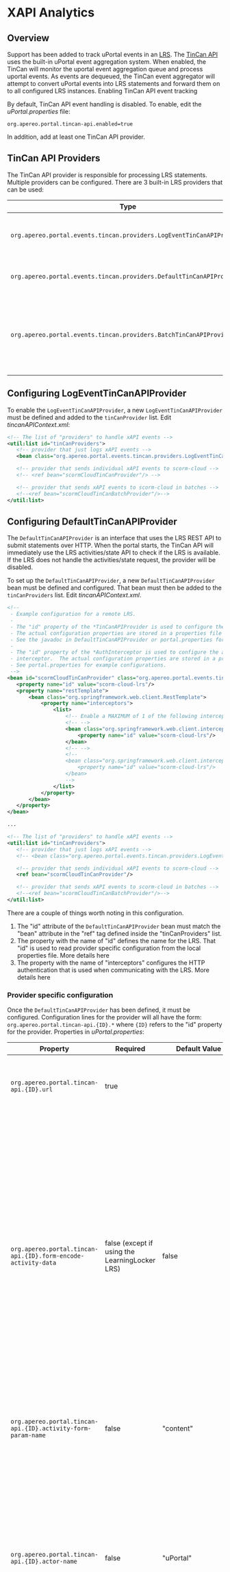 # XAPI Analytics

## Overview

Support has been added to track uPortal events in an [LRS](https://en.wikipedia.org/wiki/Learning_Record_Store). The [TinCan API](https://xapi.com/) uses the built-in uPortal event aggregation system. When enabled, the TinCan will monitor the uportal event aggregation queue and process uportal events. As events are dequeued, the TinCan event aggregator will attempt to convert uPortal events into LRS statements and forward them on to all configured LRS instances.
Enabling TinCan API event tracking

By default, TinCan API event handling is disabled. To enable, edit the _uPortal.properties_ file:

```properties
org.apereo.portal.tincan-api.enabled=true
```

In addition, add at least one TinCan API provider.

## TinCan API Providers

The TinCan API provider is responsible for processing LRS statements. Multiple providers can be configured. There are 3 built-in LRS providers that can be used:

| Type                                                                  | Description                                                                                                                                                                                                                                                   |
| --------------------------------------------------------------------- | ------------------------------------------------------------------------------------------------------------------------------------------------------------------------------------------------------------------------------------------------------------- |
| `org.apereo.portal.events.tincan.providers.LogEventTinCanAPIProvider` | The `LogEventTinCanAPIProvider` writes LRS events to a log file. By default, the log file is located at _${catalina_home}/logs/portal/tin-can-events.log_.                                                                                                    |
| `org.apereo.portal.events.tincan.providers.DefaultTinCanAPIProvider`  | The `DefaultTinCanAPIProvider` uses the standard REST API provided by the LRS to submit LRS statements.                                                                                                                                                       |
| `org.apereo.portal.events.tincan.providers.BatchTinCanAPIProvider`    | The `BatchTinCanAPIProvider` sends LRS statements to the LRS via an extension of the REST API that allows multiple LRS Statements to be sent in a single request. This has been tested with both LearningLocker and ScormCloud but may not work for all LRSs. |

## Configuring LogEventTinCanAPIProvider

To enable the `LogEventTinCanAPIProvider`, a new `LogEventTinCanAPIProvider` must be defined and added to the `tinCanProvider` list. Edit _tincanAPIContext.xml_:

```xml
<!-- The list of "providers" to handle xAPI events -->
<util:list id="tinCanProviders">
   <!-- provider that just logs xAPI events -->
   <bean class="org.apereo.portal.events.tincan.providers.LogEventTinCanAPIProvider"/>

   <!-- provider that sends individual xAPI events to scorm-cloud -->
   <!-- <ref bean="scormCloudTinCanProvider"/> -->

   <!-- provider that sends xAPI events to scorm-cloud in batches -->
   <!--<ref bean="scormCloudTinCanBatchProvider"/>-->
</util:list>
```

## Configuring DefaultTinCanAPIProvider

The `DefaultTinCanAPIProvider` is an interface that uses the LRS REST API to submit statements over HTTP. When the portal starts, the TinCan API will immediately use the LRS activities/state API to check if the LRS is available. If the LRS does not handle the activities/state request, the provider will be disabled.

To set up the `DefaultTinCanAPIProvider`, a new `DefaultTinCanAPIProvider` bean must be defined and configured. That bean must then be added to the `tinCanProviders` list. Edit _tincanAPIContext.xml_.

```xml
<!--
 - Example configuration for a remote LRS.
 -
 - The "id" property of the *TinCanAPIProvider is used to configure the LRS provider.
 - The actual configuration properties are stored in a properties file (eg. portal.properties)
 - See the javadoc in DefaultTinCanAPIProvider or portal.properties for configuration details.
 -
 - The "id" property of the *AuthInterceptor is used to configure the authentication
 - interceptor.  The actual configuration properties are stored in a properties file.
 - See portal.properties for example configurations.
 -->
<bean id="scormCloudTinCanProvider" class="org.apereo.portal.events.tincan.providers.DefaultTinCanAPIProvider">
   <property name="id" value="scorm-cloud-lrs"/>
   <property name="restTemplate">
       <bean class="org.springframework.web.client.RestTemplate">
           <property name="interceptors">
               <list>
                   <!-- Enable a MAXIMUM of 1 of the following interceptors -->
                   <!-- -->
                   <bean class="org.springframework.web.client.interceptors.BasicAuthInterceptor">
                       <property name="id" value="scorm-cloud-lrs"/>
                   </bean>
                   <!-- -->
                   <!--
                   <bean class="org.springframework.web.client.interceptors.ZeroLeggedOAuthInterceptor">
                       <property name="id" value="scorm-cloud-lrs"/>
                   </bean>
                   -->
               </list>
           </property>
       </bean>
   </property>
</bean>

...

<!-- The list of "providers" to handle xAPI events -->
<util:list id="tinCanProviders">
   <!-- provider that just logs xAPI events -->
   <!-- <bean class="org.apereo.portal.events.tincan.providers.LogEventTinCanAPIProvider"/> -->

   <!-- provider that sends individual xAPI events to scorm-cloud -->
   <ref bean="scormCloudTinCanProvider"/>

   <!-- provider that sends xAPI events to scorm-cloud in batches -->
   <!--<ref bean="scormCloudTinCanBatchProvider"/>-->
</util:list>
```

There are a couple of things worth noting in this configuration.

1.  The "id" attribute of the `DefaultTinCanAPIProvider` bean must match the "bean" attribute in the "ref" tag defined inside the "tinCanProviders" list.
2.  The property with the name of "id" defines the name for the LRS. That "id" is used to read provider specific configuration from the local properties file. More details here
3.  The property with the name of "interceptors" configures the HTTP authentication that is used when communicating with the LRS. More details here

### Provider specific configuration

Once the `DefaultTinCanAPIProvider` has been defined, it must be configured. Configuration lines for the provider will all have the form: `org.apereo.portal.tincan-api.{ID}.*` where `{ID}` refers to the "id" property for the provider. Properties in _uPortal.properties_:

| Property                                                      | Required                                       | Default Value        | Description                                                                                                                                                                                                                                                                                                                                                                                                                                                 |
| ------------------------------------------------------------- | ---------------------------------------------- | -------------------- | ----------------------------------------------------------------------------------------------------------------------------------------------------------------------------------------------------------------------------------------------------------------------------------------------------------------------------------------------------------------------------------------------------------------------------------------------------------- |
| `org.apereo.portal.tincan-api.{ID}.url`                       | true                                           |                      | The base REST endpoint for the LRS. See the LRS documentation for what this should be.                                                                                                                                                                                                                                                                                                                                                                      |
| `org.apereo.portal.tincan-api.{ID}.form-encode-activity-data` | false (except if using the LearningLocker LRS) | false                | By default, the activities/state endpoint accepts JSON in the POST body. The LearningLocker LRS requires that the content be form encoded instead. Setting this property to true will convert the request to a multipart form POST. For LearningLocker, this should always be set to true. For ScormCloud, this should always be set to false or omitted. Installations will need to experiment with other LRSs, but "false" more closely matches the spec. |
| `org.apereo.portal.tincan-api.{ID}.activity-form-param-name`  | false                                          | "content"            | The name of the form element that is used if the `form-encode-activity-data` configuration is set to true.                                                                                                                                                                                                                                                                                                                                                  |
| `org.apereo.portal.tincan-api.{ID}.actor-name`                | false                                          | "uPortal"            | When submitting the initial activities/state request, user information is required. This allows implementations to update the name associated with the request. Currently, this data is only used for an initial throw-away request, and should probably just stick with the default.                                                                                                                                                                       |
| `org.apereo.portal.tincan-api.{ID}.actor-email`               | false                                          | "noreply@apereo.org" | The activites/state request also requires an email address. Currently, this data is only used for an initial throw-away request, and should probably just stick with the default.                                                                                                                                                                                                                                                                           |
| `org.apereo.portal.tincan-api.{ID}.activityId`                | false                                          | "activityId"         | The `activityId` to use for the initial request. Currently, this data is only used for an initial throw-away request, and should probably just stick with the default.                                                                                                                                                                                                                                                                                      |
| `org.apereo.portal.tincan-api.{ID}.stateId`                   | false                                          | "stateId"            | The `stateId` to use for the initial request. Currently, this data is only used for an initial throw-away request, and should probably just stick with the default.                                                                                                                                                                                                                                                                                         |

An example of a configuration with an "id" of "learning-locker-demo-lrs" might look like:

```properties
org.apereo.portal.tincan-api.learning-locker-demo-lrs.url=http://demo.learninglocker.net/data/xAPI
# IMPORTANT: For LearningLocker, the activities/states API requires that you
# pass the state information as multipart form data instead of as JSON.  ScormCloud,
# on the other hand will not accept the form encoded data, but requires JSON
# in the POST body.
#
# The following 2 properties are required for LearningLocker, but should *NOT* be used
# for scorm cloud.  If not using LearningLocker or Scorm Cloud, you will need to
# research their impl.  Default is to use the Scorm Cloud configuration.
org.apereo.portal.tincan-api.learning-locker-demo-lrs.form-encode-activity-data=true
org.apereo.portal.tincan-api.learning-locker-demo-lrs.activity-form-param-name=content


# Additional LRS provider properties that may be configured.  These properties
# are all optional.  These values are only used during the initial request to
# check connectivity with the LRS.  Default values are shown below
org.apereo.portal.tincan-api.learning-locker-demo-lrs.actor-name=uportal
org.apereo.portal.tincan-api.learning-locker-demo-lrs.actor-email=noreply@apereo.org
org.apereo.portal.tincan-api.learning-locker-demo-lrs.activity-id=urn:tincan:uportal:activities:state:status
org.apereo.portal.tincan-api.learning-locker-demo-lrs.state-id=urn:tincan:uportal:activities:state:status:stateId
```

## BatchTinCanAPIProvider

The `BatchTinCanAPIProvider` is an interface that uses the LRS REST API to submit statements over HTTP. This instance will bundle up multiple TinCan API Statements and submit them all in a single HTTP request to the LRS server. When the portal starts, the TinCan API will immediately use the LRS activities/state API to check if the LRS is available. If the LRS does not handle the activities/state request, the provider will be disabled.

The `BatchTinCanProvider` configuration is similar to the configuration for `DefaultTinCanAPIProvider` with a few notable additions. Edit _tincanAPIContext.xml_.

```xml
<!--
 - If you enable the batching provider, you also need to add a scheduler
 - for how often to check the queue.
 -
 - This example, schedules the scormCloudTinCanBatchProvider to flush its
 - LRS queue every 2 seconds.
 -
 - If you have multiple batching providers defined, each provider will need
 - to be listed here.
 -
 - IMPORTANT: If using the BatchTinCanAPIProvider, this MUST be enabled!
 -
 - TODO:  When we upgrade to a newer spring (3.2+) should switch to the annotated
 - configuration.
 -->
<task:scheduled-tasks scheduler="uPortalTaskScheduler">
   <task:scheduled ref="scormCloudTinCanBatchProvider" method="sendBatch" fixed-delay="${org.apereo.portal.tincan-api.batch-scheduler.delayMS:2000}"/>
</task:scheduled-tasks>

<!--
- Example of a batching provider.  The batching provider will queue up LRS events.  Every
- ${org.apereo.portal.tincan-api.batch-scheduler.delayMS} it will check the queue and then
- post all LRSStatements to the LRS at once.
-->
<bean id="scormCloudTinCanBatchProvider" class="org.apereo.portal.events.tincan.providers.BatchTinCanAPIProvider">
   <property name="id" value="scorm-cloud-lrs"/>
   <property name="restTemplate">
       <bean class="org.springframework.web.client.RestTemplate">
           <property name="interceptors">
               <list>
                   <!-- Enable a MAXIMUM of 1 of the following interceptors -->
                   <!-- -->
                   <bean class="org.springframework.web.client.interceptors.BasicAuthInterceptor">
                       <property name="id" value="scorm-cloud-lrs"/>
                   </bean>
                   <!-- -->
                   <!--
                   <bean class="org.springframework.web.client.interceptors.ZeroLeggedOAuthInterceptor">
                       <property name="id" value="scorm-cloud-lrs"/>
                   </bean>
                   -->
               </list>
           </property>
       </bean>
   </property>
</bean>

...

<!-- The list of "providers" to handle xAPI events -->
<util:list id="tinCanProviders">
   <!-- provider that just logs xAPI events -->
   <!-- <bean class="org.apereo.portal.events.tincan.providers.LogEventTinCanAPIProvider"/> -->

   <!-- provider that sends individual xAPI events to scorm-cloud -->
   <!-- <ref bean="scormCloudTinCanProvider"/> -->

   <!-- provider that sends xAPI events to scorm-cloud in batches -->
   <ref bean="scormCloudTinCanBatchProvider"/>
</util:list>
```

There are a couple of things worth noting in this configuration.

-   The "id" attribute of the `BatchTinCanAPIProvider` bean must match the "bean" attribute in the "ref" tag defined inside the "tinCanProviders" list.
-   The property with the name of "id" defines the name for the LRS. That "id" is used to read provider specific configuration from the local properties file. More details here
-   The property with the name of "interceptors" configures the HTTP authentication that is used when communicating with the LRS. More details here

### Provider specific configuration

Once the `BatchTinCanAPIProvider` has been defined, it must be configured. Most configuration lines for the provider will all have the form: `org.apereo.portal.tincan-api.{ID}.*` where `{ID}` refers to the "id" property for the provider.

Properties in `uPortal.properties`:

| Property                                                      | Required                                       | Default              | Description                                                                                                                                                                                                                                                                                                                                                                                                                                                           |
| ------------------------------------------------------------- | ---------------------------------------------- | -------------------- | --------------------------------------------------------------------------------------------------------------------------------------------------------------------------------------------------------------------------------------------------------------------------------------------------------------------------------------------------------------------------------------------------------------------------------------------------------------------- |
| `org.apereo.portal.tincan-api.batch-scheduler.delayMS`        | false                                          | 2000                 | Time to wait between sending LRS batches. Note: uPortal event aggregation is occurs asynchronously. This property will not affect the uPortal event aggregation settings. It only controls the duration between sending requests to the LRS, not how soon events are passed to the TinCan API module. Very high values could have negative consequences on memory consumption. This setting is global and will affect all defined `BatchTinCanAPIProviders`.          |
| `org.apereo.portal.tincan-api.{ID}.url`                       | true                                           |                      | The base REST endpoint for the LRS. See the LRS documentation for what this should be.                                                                                                                                                                                                                                                                                                                                                                                |
| `org.apereo.portal.tincan-api.{ID}.form-encode-activity-data` | false (except if using the LearningLocker LRS) | false                | By default, the activities/state endpoint accepts JSON in the POST body. The LearningLocker LRS requires that the content be form encoded instead. Setting this property to true will convert the request to a multipart form POST. For LearningLocker, this should always be set to true. For ScormCloud, this should always be set to false or omitted. Installations will need to experiment with other LRSs, but I believe "false" more closely matches the spec. |
| `org.apereo.portal.tincan-api.{ID}.activity-form-param-name`  | false                                          |                      | "content" The name of the form element that is used if the form-encode-activity-data configuration is set to true.                                                                                                                                                                                                                                                                                                                                                    |
| `org.apereo.portal.tincan-api.{ID}.actor-name`                | false                                          | "uPortal"            | When submitting the initial activities/state request, user information is required. This allows implementations to update the name associated with the request. Currently, this data is only used for an initial throw-away request, and should probably just stick with the default.                                                                                                                                                                                 |
| `org.apereo.portal.tincan-api.{ID}.actor-email`               | false                                          | "noreply@apereo.org" | The activites/state request also requires an email address. Currently, this data is only used for an initial throw-away request, and should probably just stick with the default.                                                                                                                                                                                                                                                                                     |
| `org.apereo.portal.tincan-api.{ID}.activityId`                | false                                          | "activityId"         | The activityId to use for the initial request. Currently, this data is only used for an initial throw-away request, and should probably just stick with the default.                                                                                                                                                                                                                                                                                                  |
| `org.apereo.portal.tincan-api.{ID}.stateId`                   | false                                          | "stateId"            | The stateId to use for the initial request. Currently, this data is only used for an initial throw-away request, and should probably just stick with the default.                                                                                                                                                                                                                                                                                                     |

### Authentication

The Tin Can API supports LRS that require no authentication, BASIC authentication, or authentication using OAuth signatures. The authentication configuration is handled by defining interceptors to pass to a RestTemplate object. In the case where no authentication is required, simply omit all interceptors:

```xml
<bean class="org.springframework.web.client.RestTemplate">
</bean>
```

#### Basic Authentication

Basic Authentication is configured by adding a `BasicAuthInterceptor` to the `RestTemplate` interceptors. When defining the interceptor, you must pass an "id" to the interceptor. The "id" will be used to configure each auth interceptor independently.

To add Basic Authentication, edit _tincanAPIContext.xml_ and to the `restTemplate` property, add a `BasicAuthInterceptor` element like:

```xml
<bean class="org.springframework.web.client.RestTemplate">
    <property name="interceptors">
        <list>
            <bean class="org.springframework.web.client.interceptors.BasicAuthInterceptor">
                <property name="id" value="scorm-cloud-lrs"/>
            </bean>
        </list>
    </property>
</bean>
```

The specific configuration for this interceptor must be defined in uportal-war/src/main/resources/properties/portal.properties or an override file. Example:

```property
# basic auth configuration...
org.apereo.rest.interceptor.basic-auth.scorm-cloud-lrs.username=UsernameForProvider
org.apereo.rest.interceptor.basic-auth.scorm-cloud-lrs.password=PasswordForProvider
```

#### OAuth Authenication

OAuth Authentication

The TinCan API can be configured to use basic Oauth signatures for authentication. OAuth authentication is configured by adding a new `ZeroLeggedOAuthInterceptor` interceptor to the `RestTemplate` object passed to the LRS provider.

```xml
<bean class="org.springframework.web.client.RestTemplate">
    <property name="interceptors">
        <list>
            <bean class="org.springframework.web.client.interceptors.ZeroLeggedOAuthInterceptor">
                <property name="id" value="scorm-cloud-lrs"/>
            </bean>
        </list>
    </property>
</bean>
```

The specific configuration for this interceptor must be defined in _uPortal.properties_ or an override file. Example:

```property
# oauth configuration...
org.apereo.rest.interceptor.oauth.scorm-cloud-lrs.realm=ProviderRealm  (optional)
org.apereo.rest.interceptor.oauth.scorm-cloud-lrs.consumerKey=ConsumerKeyValueForProvider
org.apereo.rest.interceptor.oauth.scorm-cloud-lrs.secretKey=SecretKeyValueForProvider
```

## Event Filtering

The TinCan API support in uPortal works by converting uPortal events into LRS statements and the passing the statements to LRS providers. uPortal converters for most common uPortal events. The list of uPortal events are listed here. Every event that needs to be converted to an LRS statement must define a converter. Prebuilt converters have been added for LoginEvent, LogoutEvent, PortalRenderEvent and PortalExecutionEvent.

Each of the predefined converters allows the verb in the LRS statement to be customized. To see the list of predefined/supported verbs see: _portal-war/src/main/java/org/apereo/portal/events/tincan/om/LrsVerb_.

The `PortalExecutionEvent` filter has additional filtering built in. Execution events can be further filtered by `type` and by `fname`. The uPortal TinCan API event filtering configuration can be found in _tincanAPIContext.xml_. And example configuration:

```xml
<!--
  - Example config to control the list of events that should be passed to xAPI
  -
  - Enable the set of events that should be converted to xAPI events
  -->
<util:list id="tinCanEventConverters">
    <!-- send xAPI events on login -->
    <bean class="org.apereo.portal.events.tincan.converters.LoginEventConverter">
        <property name="verb" value="INITIALIZED"/>
    </bean>

    <!-- send xAPI events on logout -->
    <bean class="org.apereo.portal.events.tincan.converters.LogoutEventConverter">
        <property name="verb" value="EXITED"/>
    </bean>

    <!-- send xAPI events Action events, Event events and Resource events.  This filter
        excludes the portlets with fnames of "emergeny-alert" and "notification-icon" -->
    <bean class="org.apereo.portal.events.tincan.converters.PortletExecutionEventConverter">
        <!-- can filter by specific type of action -->
        <property name="supportedEventTypes">
            <util:list>
                <value>org.apereo.portal.events.PortletActionExecutionEvent</value>
                <value>org.apereo.portal.events.PortletEventExecutionEvent</value>
                <value>org.apereo.portal.events.PortletResourceExecutionEvent</value>
            </util:list>
        </property>

        <!-- for execution events, can also filter events by fname.
            If fnameFilterType is set to Blacklist, events from portlets with
            matching fnames will be ignored.   If the fnameFilterType is set
            to Whitelist, events from all portlets will be ignored except
            those listed in the whitelist.
        -->
        <property name="fnameFilterType" value="Blacklist"/>
        <property name="filterFNames">
            <util:list>
                <value>emergency-alert</value>
                <value>notification-icon</value>
            </util:list>
        </property>
        <property name="verb" value="INTERACTED"/>
    </bean>

    <!-- Example of using a different action for specific set of events.-->
    <!--
    <bean class="org.apereo.portal.events.tincan.converters.PortletExecutionEventConverter">
        <property name="supportedEventTypes">
            <util:list>
                <value>org.apereo.portal.events.PortletRenderExecutionEvent</value>
                <value>org.apereo.portal.events.PortletRenderHeaderExecutionEvent</value>
            </util:list>
        </property>
        <property name="fnameFilterType" value="Whitelist"/>
        <property name="verb" value="EXPERIENCED"/>
    </bean>
    -->

    <!-- send xAPI events on portlet render -->
    <!--
    <bean class="org.apereo.portal.events.tincan.converters.PortletRenderEventConverter">
        <property name="verb" value="EXPERIENCED"/>
    </bean>
    -->

    <!--
        Catch-all filter that is mostly intended to determine which types of
        events are being fired.  It is primarily a debugging aid.  If enabled,
        this will fire for every event not handled elsewhere.  Not intended
        for production use!
    -->
    <!--
    <bean class="org.apereo.portal.events.tincan.converters.GeneralEventConverter">
        <property name="verb" value="INTERACTED"/>
    </bean>
    -->
</util:list>
```
